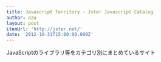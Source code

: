 ```yaml
---
title: Javascript Territory - Jster Javascript Catalog
author: azu
layout: post
itemUrl: 'http://jster.net/'
date: '2012-10-31T15:00:00.000Z'
---
```

JavaScriptのライブラリ等をカテゴリ別にまとめているサイト
